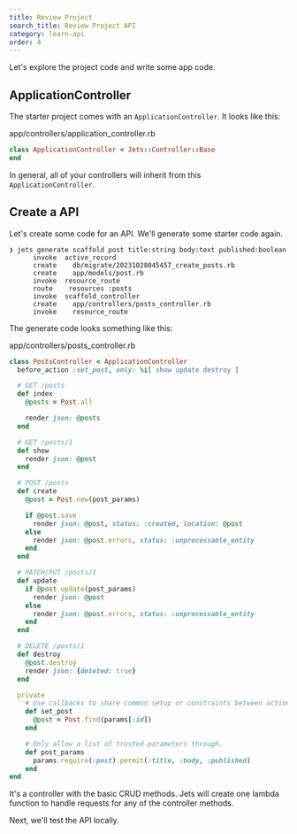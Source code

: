 ```yaml
---
title: Review Project
search_title: Review Project API
category: learn-api
order: 4
---
```


Let's explore the project code and write some app code.

## ApplicationController

The starter project comes with an `ApplicationController`. It looks like this:

app/controllers/application_controller.rb

```ruby
class ApplicationController < Jets::Controller::Base
end
```

In general, all of your controllers will inherit from this `ApplicationController`.

## Create a API

Let's create some code for an API. We'll generate some starter code again.

    ❯ jets generate scaffold post title:string body:text published:boolean
          invoke  active_record
          create    db/migrate/20231028045457_create_posts.rb
          create    app/models/post.rb
          invoke  resource_route
          route    resources :posts
          invoke  scaffold_controller
          create    app/controllers/posts_controller.rb
          invoke    resource_route

The generate code looks something like this:

app/controllers/posts_controller.rb

```ruby
class PostsController < ApplicationController
  before_action :set_post, only: %i[ show update destroy ]

  # GET /posts
  def index
    @posts = Post.all

    render json: @posts
  end

  # GET /posts/1
  def show
    render json: @post
  end

  # POST /posts
  def create
    @post = Post.new(post_params)

    if @post.save
      render json: @post, status: :created, location: @post
    else
      render json: @post.errors, status: :unprocessable_entity
    end
  end

  # PATCH/PUT /posts/1
  def update
    if @post.update(post_params)
      render json: @post
    else
      render json: @post.errors, status: :unprocessable_entity
    end
  end

  # DELETE /posts/1
  def destroy
    @post.destroy
    render json: {deleted: true}
  end

  private
    # Use callbacks to share common setup or constraints between actions.
    def set_post
      @post = Post.find(params[:id])
    end

    # Only allow a list of trusted parameters through.
    def post_params
      params.require(:post).permit(:title, :body, :published)
    end
end
```

It's a controller with the basic CRUD methods. Jets will create one lambda function to handle requests for any of the controller methods.

Next, we'll test the API locally.
